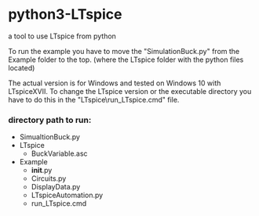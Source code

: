 # python3-LTspice
a tool to use LTspice from python

To run the example you have to move the "SimulationBuck.py" from the Example folder to the top. (where the LTspice folder with the python files located)

The actual version is for Windows and tested on Windows 10 with LTspiceXVII. To change the LTspice version or the executable directory you have to do this in the "LTspice\run_LTspice.cmd" file.


### directory path to run:

* SimualtionBuck.py
* LTspice
  * BuckVariable.asc
* Example
  * __init__.py
  * Circuits.py
  * DisplayData.py
  * LTspiceAutomation.py
  * run_LTspice.cmd
